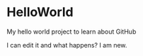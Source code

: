 # HelloWorld
My hello world project to learn about GitHub

I can edit it and what happens?  I am new.

